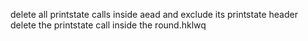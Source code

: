 
delete all printstate calls inside aead and exclude its printstate header
delete the printstate call inside the round.hklwq

